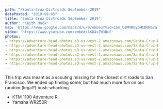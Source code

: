 ```yaml
---
path: "/Santa-Cruz-Dirtroads-September-2019"
datePosted: "2019-09-05"
title: "Santa Cruz Dirtroads September 2019"
author: "Keith Mock"
map: 'https://www.google.com/maps/d/u/0/embed?mid=1bm_UBM4RmyDHCDUWa7ale2olWkCwJ0Ak'
video: 'https://www.youtube.com/embed/AKD4sZW3DuE'
photos:
- https://adventure-head-photos.s3-us-west-2.amazonaws.com/Santa-Cruz-Dirtroads-September-2019/IMG_3061.jpeg
- https://adventure-head-photos.s3-us-west-2.amazonaws.com/Santa-Cruz-Dirtroads-September-2019/IMG_3021.jpeg
- https://adventure-head-photos.s3-us-west-2.amazonaws.com/Santa-Cruz-Dirtroads-September-2019/IMG_3068.jpeg
- https://adventure-head-photos.s3-us-west-2.amazonaws.com/Santa-Cruz-Dirtroads-September-2019/IMG_3070.jpeg
- https://adventure-head-photos.s3-us-west-2.amazonaws.com/Santa-Cruz-Dirtroads-September-2019/IMG_3081.jpeg
- https://adventure-head-photos.s3-us-west-2.amazonaws.com/Santa-Cruz-Dirtroads-September-2019/IMG_3082.jpeg
---
```


This trip was meant as a scouting missing for the closest dirt roads to San Francisco. We ended up finding some, but had much more fun on our random (legal?) bush-whacking.

- KTM 1190 Adventure R
- Yamaha WR250R